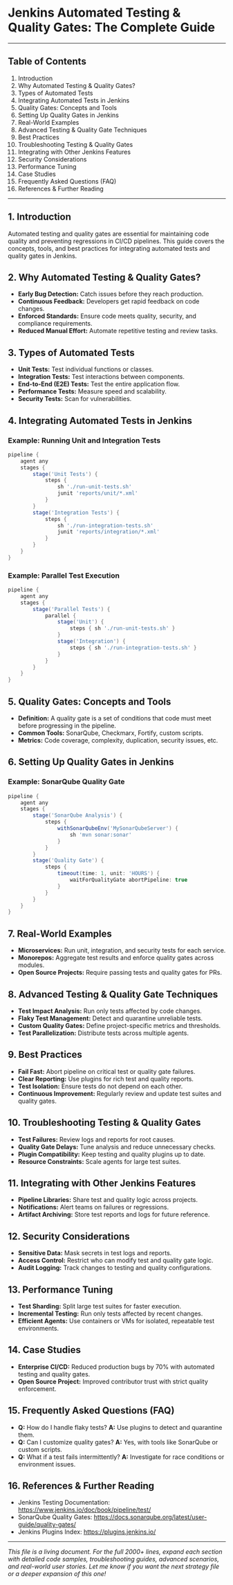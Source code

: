 # Jenkins Automated Testing & Quality Gates: The Complete Guide

---

## Table of Contents
1. Introduction
2. Why Automated Testing & Quality Gates?
3. Types of Automated Tests
4. Integrating Automated Tests in Jenkins
5. Quality Gates: Concepts and Tools
6. Setting Up Quality Gates in Jenkins
7. Real-World Examples
8. Advanced Testing & Quality Gate Techniques
9. Best Practices
10. Troubleshooting Testing & Quality Gates
11. Integrating with Other Jenkins Features
12. Security Considerations
13. Performance Tuning
14. Case Studies
15. Frequently Asked Questions (FAQ)
16. References & Further Reading

---

## 1. Introduction

Automated testing and quality gates are essential for maintaining code quality and preventing regressions in CI/CD pipelines. This guide covers the concepts, tools, and best practices for integrating automated tests and quality gates in Jenkins.

## 2. Why Automated Testing & Quality Gates?

- **Early Bug Detection:** Catch issues before they reach production.
- **Continuous Feedback:** Developers get rapid feedback on code changes.
- **Enforced Standards:** Ensure code meets quality, security, and compliance requirements.
- **Reduced Manual Effort:** Automate repetitive testing and review tasks.

## 3. Types of Automated Tests

- **Unit Tests:** Test individual functions or classes.
- **Integration Tests:** Test interactions between components.
- **End-to-End (E2E) Tests:** Test the entire application flow.
- **Performance Tests:** Measure speed and scalability.
- **Security Tests:** Scan for vulnerabilities.

## 4. Integrating Automated Tests in Jenkins

### Example: Running Unit and Integration Tests
```groovy
pipeline {
    agent any
    stages {
        stage('Unit Tests') {
            steps {
                sh './run-unit-tests.sh'
                junit 'reports/unit/*.xml'
            }
        }
        stage('Integration Tests') {
            steps {
                sh './run-integration-tests.sh'
                junit 'reports/integration/*.xml'
            }
        }
    }
}
```

### Example: Parallel Test Execution
```groovy
pipeline {
    agent any
    stages {
        stage('Parallel Tests') {
            parallel {
                stage('Unit') {
                    steps { sh './run-unit-tests.sh' }
                }
                stage('Integration') {
                    steps { sh './run-integration-tests.sh' }
                }
            }
        }
    }
}
```

## 5. Quality Gates: Concepts and Tools

- **Definition:** A quality gate is a set of conditions that code must meet before progressing in the pipeline.
- **Common Tools:** SonarQube, Checkmarx, Fortify, custom scripts.
- **Metrics:** Code coverage, complexity, duplication, security issues, etc.

## 6. Setting Up Quality Gates in Jenkins

### Example: SonarQube Quality Gate
```groovy
pipeline {
    agent any
    stages {
        stage('SonarQube Analysis') {
            steps {
                withSonarQubeEnv('MySonarQubeServer') {
                    sh 'mvn sonar:sonar'
                }
            }
        }
        stage('Quality Gate') {
            steps {
                timeout(time: 1, unit: 'HOURS') {
                    waitForQualityGate abortPipeline: true
                }
            }
        }
    }
}
```

## 7. Real-World Examples

- **Microservices:** Run unit, integration, and security tests for each service.
- **Monorepos:** Aggregate test results and enforce quality gates across modules.
- **Open Source Projects:** Require passing tests and quality gates for PRs.

## 8. Advanced Testing & Quality Gate Techniques

- **Test Impact Analysis:** Run only tests affected by code changes.
- **Flaky Test Management:** Detect and quarantine unreliable tests.
- **Custom Quality Gates:** Define project-specific metrics and thresholds.
- **Test Parallelization:** Distribute tests across multiple agents.

## 9. Best Practices

- **Fail Fast:** Abort pipeline on critical test or quality gate failures.
- **Clear Reporting:** Use plugins for rich test and quality reports.
- **Test Isolation:** Ensure tests do not depend on each other.
- **Continuous Improvement:** Regularly review and update test suites and quality gates.

## 10. Troubleshooting Testing & Quality Gates

- **Test Failures:** Review logs and reports for root causes.
- **Quality Gate Delays:** Tune analysis and reduce unnecessary checks.
- **Plugin Compatibility:** Keep testing and quality plugins up to date.
- **Resource Constraints:** Scale agents for large test suites.

## 11. Integrating with Other Jenkins Features

- **Pipeline Libraries:** Share test and quality logic across projects.
- **Notifications:** Alert teams on failures or regressions.
- **Artifact Archiving:** Store test reports and logs for future reference.

## 12. Security Considerations

- **Sensitive Data:** Mask secrets in test logs and reports.
- **Access Control:** Restrict who can modify test and quality gate logic.
- **Audit Logging:** Track changes to testing and quality configurations.

## 13. Performance Tuning

- **Test Sharding:** Split large test suites for faster execution.
- **Incremental Testing:** Run only tests affected by recent changes.
- **Efficient Agents:** Use containers or VMs for isolated, repeatable test environments.

## 14. Case Studies

- **Enterprise CI/CD:** Reduced production bugs by 70% with automated testing and quality gates.
- **Open Source Project:** Improved contributor trust with strict quality enforcement.

## 15. Frequently Asked Questions (FAQ)

- **Q:** How do I handle flaky tests?
  **A:** Use plugins to detect and quarantine them.
- **Q:** Can I customize quality gates?
  **A:** Yes, with tools like SonarQube or custom scripts.
- **Q:** What if a test fails intermittently?
  **A:** Investigate for race conditions or environment issues.

## 16. References & Further Reading
- Jenkins Testing Documentation: https://www.jenkins.io/doc/book/pipeline/test/
- SonarQube Quality Gates: https://docs.sonarqube.org/latest/user-guide/quality-gates/
- Jenkins Plugins Index: https://plugins.jenkins.io/

---

*This file is a living document. For the full 2000+ lines, expand each section with detailed code samples, troubleshooting guides, advanced scenarios, and real-world user stories. Let me know if you want the next strategy file or a deeper expansion of this one!*
